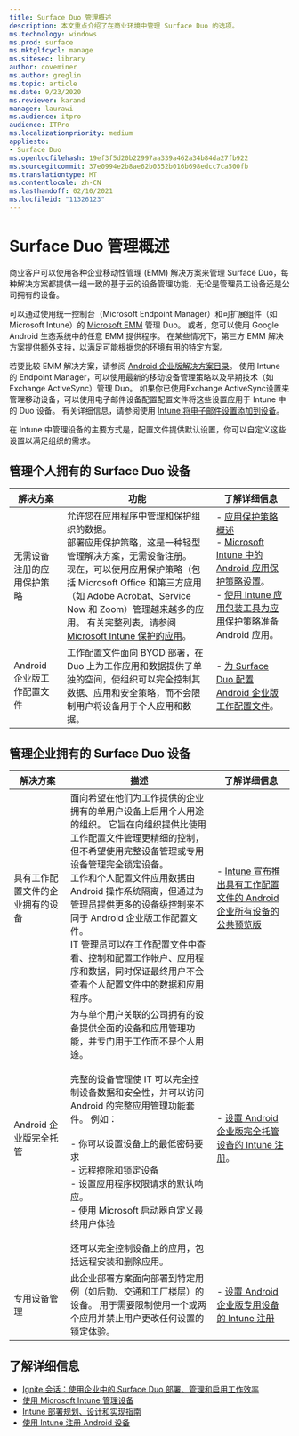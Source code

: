 ```yaml
---
title: Surface Duo 管理概述
description: 本文重点介绍了在商业环境中管理 Surface Duo 的选项。
ms.technology: windows
ms.prod: surface
ms.mktglfcycl: manage
ms.sitesec: library
author: coveminer
ms.author: greglin
ms.topic: article
ms.date: 9/23/2020
ms.reviewer: karand
manager: laurawi
ms.audience: itpro
audience: ITPro
ms.localizationpriority: medium
appliesto:
- Surface Duo
ms.openlocfilehash: 19ef3f5d20b22997aa339a462a34b84da27fb922
ms.sourcegitcommit: 37e0994e2b8ae62b0352b016b698edcc7ca500fb
ms.translationtype: MT
ms.contentlocale: zh-CN
ms.lasthandoff: 02/10/2021
ms.locfileid: "11326123"
---
```

# Surface Duo 管理概述

商业客户可以使用各种企业移动性管理 (EMM) 解决方案来管理 Surface Duo，每种解决方案都提供一组一致的基于云的设备管理功能，无论是管理员工设备还是公司拥有的设备。

可以通过使用统一控制台（Microsoft Endpoint Manager）和可扩展组件（如 Microsoft Intune）的 [Microsoft EMM](https://androidenterprisepartners.withgoogle.com/provider/#!/75) 管理 Duo。 或者，您可以使用 Google Android 生态系统中的任意 EMM 提供程序。 在某些情况下，第三方 EMM 解决方案提供额外支持，以满足可能根据您的环境有用的特定方案。

 若要比较 EMM 解决方案，请参阅 [Android 企业版解决方案目录](https://androidenterprisepartners.withgoogle.com/emm/)。
使用 Intune 的 Endpoint Manager，可以使用最新的移动设备管理策略以及早期技术（如 Exchange ActiveSync）管理 Duo。 如果你已使用Exchange ActiveSync设置来管理移动设备，可以使用电子邮件设备配置配置文件将这些设置应用于 Intune 中的 Duo 设备。  有关详细信息，请参阅使用 [Intune 将电子邮件设置添加到设备](https://docs.microsoft.com/mem/intune/configuration/email-settings-configure)。

在 Intune 中管理设备的主要方式是，配置文件提供默认设置，你可以自定义这些设置以满足组织的需求。 

##  <a name="managing-personally-owned-surface-duo-devices"></a>管理个人拥有的 Surface Duo 设备
| 解决方案                                          | 功能                                                                                                                                                                                                                                                                                                                                                                                                                                                                                                        | 了解详细信息                                                                                                                                                                                                                                                                                                                                                                                                                                                        |
| ------------------------------------------------- | --------------------------------------------------------------------------------------------------------------------------------------------------------------------------------------------------------------------------------------------------------------------------------------------------------------------------------------------------------------------------------------------------------------------------------------------------------------------------------------------------------------- | ----------------------------------------------------------------------------------------------------------------------------------------------------------------------------------------------------------------------------------------------------------------------------------------------------------------------------------------------------------------------------------------------------------------------------------------------------------------- |
| 无需设备注册的应用保护策略 | 允许您在应用程序中管理和保护组织的数据。<br>部署应用保护策略，这是一种轻型管理解决方案，无需设备注册。<br>现在，可以使用应用保护策略（包括 Microsoft Office 和第三方应用（如 Adobe Acrobat、Service Now 和 Zoom）管理越来越多的应用。 有关完整列表，请参阅 [Microsoft Intune 保护的应用](https://docs.microsoft.com/mem/intune/apps/apps-supported-intune-apps)。 | - [应用保护策略概述](https://docs.microsoft.com/mem/intune/apps/app-protection-policy-settings-android)<br>- [Microsoft Intune 中的 Android 应用保护策略设置](https://docs.microsoft.com/mem/intune/apps/app-protection-policy-settings-android)。<br>- [使用 Intune 应用包装工具为应用](https://docs.microsoft.com/mem/intune/developer/app-wrapper-prepare-android)保护策略准备 Android 应用。 |
| Android 企业版工作配置文件                   | 工作配置文件面向 BYOD 部署，在 Duo 上为工作应用和数据提供了单独的空间，使组织可以完全控制其数据、应用和安全策略，而不会限制用户将设备用于个人应用和数据。                                                                                                                                                                                                                                                  | - [为 Surface Duo 配置 Android 企业版工作配置文件](surface-duo-config-work-profile.md)。                                                                                                                                                                                                                                                                                                               |


##  <a name="managing-corporate-owned-surface-duo-devices"></a>管理企业拥有的 Surface Duo 设备

| 解决方案                                  | 描述                                                                                                                                                                                                                                                                                                                                                                                                                                                                                                                                                                                                                                                                                                                                     | 了解详细信息                                                                                                                                                                                                                                                                                                      |
| ----------------------------------------- | ----------------------------------------------------------------------------------------------------------------------------------------------------------------------------------------------------------------------------------------------------------------------------------------------------------------------------------------------------------------------------------------------------------------------------------------------------------------------------------------------------------------------------------------------------------------------------------------------------------------------------------------------------------------------------------------------------------------------------------------------- | --------------------------------------------------------------------------------------------------------------------------------------------------------------------------------------------------------------------------------------------------------------------------------------------------------------- |
| 具有工作配置文件的企业拥有的设备 | 面向希望在他们为工作提供的企业拥有的单用户设备上启用个人用途的组织。 它旨在向组织提供比使用工作配置文件管理更精细的控制，但不希望使用完整设备管理或专用设备管理完全锁定设备。<br>工作和个人配置文件应用数据由 Android 操作系统隔离，但通过为管理员提供更多的设备级控制来不同于 Android 企业版工作配置文件。<br>IT 管理员可以在工作配置文件中查看、控制和配置工作帐户、应用程序和数据，同时保证最终用户不会查看个人配置文件中的数据和应用程序。 | - [Intune 宣布推出具有工作配置文件的 Android 企业所有设备的公共预览版](https://techcommunity.microsoft.com/t5/intune-customer-success/intune-announcing-public-preview-for-android-enterprise/ba-p/1524325)                                                                    |
| Android 企业版完全托管          | 为与单个用户关联的公司拥有的设备提供全面的设备和应用管理功能，并专门用于工作而不是个人用途。<br> <br>完整的设备管理使 IT 可以完全控制设备数据和安全性，并可以访问 Android 的完整应用管理功能套件。 例如：<br><br>- 你可以设置设备上的最低密码要求<br>- 远程擦除和锁定设备<br>- 设置应用程序权限请求的默认响应。<br>- 使用 Microsoft 启动器自定义最终用户体验<br><br>还可以完全控制设备上的应用，包括远程安装和删除应用。                                 | - [设置 Android 企业版完全托管设备的 Intune 注册](https://docs.microsoft.com/mem/intune/enrollment/android-fully-managed-enroll)。 |
| 专用设备管理               | 此企业部署方案面向部署到特定用例（如后勤、交通和工厂楼层）的设备。 用于需要限制使用一个或两个应用并禁止用户更改任何设置的锁定体验。                                                                                                                                                                                                                                                                                                                                                                                                                                                           | - [设置 Android 企业版专用设备的 Intune 注册](https://docs.microsoft.com/mem/intune/enrollment/android-kiosk-enroll)                                                                                                                                                               |

 
##  <a name="learn-more"></a>了解详细信息
- [Ignite 会话：使用企业中的 Surface Duo 部署、管理和启用工作效率](https://youtu.be/DOsBMNFmdfw)
- [使用 Microsoft Intune 管理设备](https://docs.microsoft.com/mem/intune/remote-actions/device-management)
- [Intune 部署规划、设计和实现指南](https://docs.microsoft.com/mem/intune/fundamentals/planning-guide)
- [使用 Intune 注册 Android 设备](https://docs.microsoft.com/mem/intune/enrollment/android-enroll)
